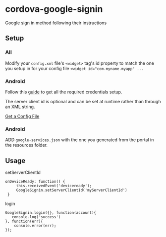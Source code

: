# cordova-google-signin
Google sign in method following their instructions

## Setup

### All

Modify your `config.xml` file's `<widget>` tag's id property to match the one you setup in for your config file `<widget id="com.myname.myapp" ...` 

### Android

Follow this [guide](https://developers.google.com/identity/sign-in/android/start) to get all the required credentials setup.

The server client id is optional and can be set at runtime rather than through an XML string.

[Get a Config File](https://developers.google.com/mobile/add?platform=android&cntapi=signin&cntapp=Default%20Demo%20App&cntpkg=com.google.samples.quickstart.signin&cnturl=https:%2F%2Fdevelopers.google.com%2Fidentity%2Fsign-in%2Fandroid%2Fstart%3Fconfigured%3Dtrue&cntlbl=Continue%20with%20Try%20Sign-In)


### Android
ADD `google-services.json` with the one you generated from the portal in the resources folder.

## Usage

setServerClientId

```
onDeviceReady: function() {
     this.receivedEvent('deviceready');
     GoogleSignin.setServerClientId('myServerClientId')
 }
 ```
 
login

```
GoogleSignin.login({}, function(account){
   console.log('success') 
}, function(err){
    console.error(err);
});
```
